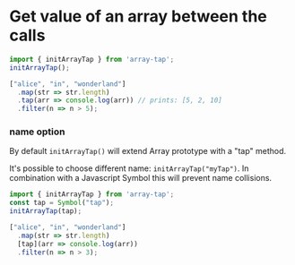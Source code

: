 # Get value of an array between the calls
```javascript
import { initArrayTap } from 'array-tap';
initArrayTap();

["alice", "in", "wonderland"]
  .map(str => str.length)
  .tap(arr => console.log(arr)) // prints: [5, 2, 10]
  .filter(n => n > 5);
```

### name option
By default `initArrayTap()` will extend Array prototype with a "tap" method.

It's possible to choose different name: `initArrayTap("myTap")`.
In combination with a Javascript Symbol this will prevent name collisions.

```javascript
import { initArrayTap } from 'array-tap';
const tap = Symbol("tap");
initArrayTap(tap);

["alice", "in", "wonderland"]
  .map(str => str.length)
  [tap](arr => console.log(arr))
  .filter(n => n > 3);
```
